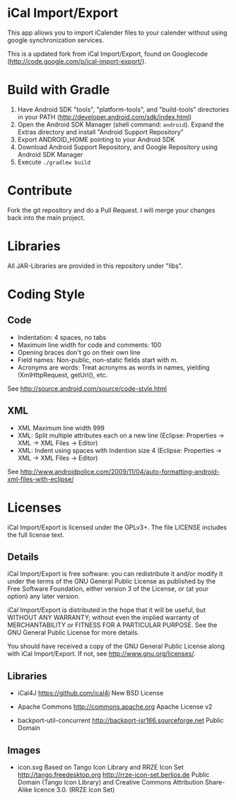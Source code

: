 # iCal Import/Export

This app allows you to import iCalender files to your calender without using google synchronization services.

This is a updated fork from iCal Import/Export, found on Googlecode (http://code.google.com/p/ical-import-export/).

# Build with Gradle

1. Have Android SDK "tools", "platform-tools", and "build-tools" directories in your PATH (http://developer.android.com/sdk/index.html)
2. Open the Android SDK Manager (shell command: ``android``). Expand the Extras directory and install "Android Support Repository"
3. Export ANDROID_HOME pointing to your Android SDK
4. Download Android Support Repository, and Google Repository using Android SDK Manager
5. Execute ``./gradlew build``

# Contribute

Fork the git repository and do a Pull Request. I will merge your changes back into the main project.

# Libraries

All JAR-Libraries are provided in this repository under "libs".

# Coding Style

## Code
* Indentation: 4 spaces, no tabs
* Maximum line width for code and comments: 100
* Opening braces don't go on their own line
* Field names: Non-public, non-static fields start with m.
* Acronyms are words: Treat acronyms as words in names, yielding !XmlHttpRequest, getUrl(), etc.

See http://source.android.com/source/code-style.html

## XML
* XML Maximum line width 999
* XML: Split multiple attributes each on a new line (Eclipse: Properties -> XML -> XML Files -> Editor)
* XML: Indent using spaces with Indention size 4 (Eclipse: Properties -> XML -> XML Files -> Editor)

See http://www.androidpolice.com/2009/11/04/auto-formatting-android-xml-files-with-eclipse/

# Licenses
iCal Import/Export is licensed under the GPLv3+.
The file LICENSE includes the full license text.

## Details
iCal Import/Export is free software: you can redistribute it and/or modify
it under the terms of the GNU General Public License as published by
the Free Software Foundation, either version 3 of the License, or
(at your option) any later version.

iCal Import/Export is distributed in the hope that it will be useful,
but WITHOUT ANY WARRANTY; without even the implied warranty of
MERCHANTABILITY or FITNESS FOR A PARTICULAR PURPOSE.  See the
GNU General Public License for more details.

You should have received a copy of the GNU General Public License
along with iCal Import/Export.  If not, see <http://www.gnu.org/licenses/>.

## Libraries

* iCal4J
  https://github.com/ical4j
  New BSD License

* Apache Commons
  http://commons.apache.org
  Apache License v2

* backport-util-concurrent
  http://backport-jsr166.sourceforge.net
  Public Domain

## Images

* icon.svg
  Based on Tango Icon Library and RRZE Icon Set
  http://tango.freedesktop.org
  http://rrze-icon-set.berlios.de
  Public Domain (Tango Icon Library) and Creative Commons Attribution Share-Alike licence 3.0. (RRZE Icon Set)
